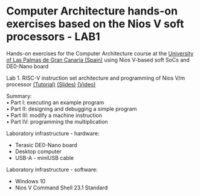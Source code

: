 # Computer Architecture hands-on exercises based on the Nios V soft processors - LAB1
Hands-on exercises for the Computer Architecture course at the [University of Las Palmas de Gran Canaria (Spain)](https://internacional.ulpgc.es/en/) using Nios V-based soft SoCs and DE0-Nano board

Lab 1. RISC-V instruction set architecture and programming of Nios V/m processor
[(Tutorial)](lab1tutorial.pdf)
[(Slides)](lab1slides.pdf)
[(Video)](LEDs_small.mp4)

Summary: <br />
• Part I: executing an example program <br />
• Part II: designing and debugging a simple program <br />
• Part III: modify a machine instruction <br />
• Part IV: programming the multiplication <br />

Laboratory infrastructure - hardware: <br />
- Terasic DE0-Nano board <br />
- Desktop computer <br />
- USB-A - miniUSB cable <br />

Laboratory infrastructure - software: <br />
- Windows 10 <br />
- Nios V Command Shell 23.1 Standard <br />

